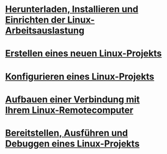 # [Herunterladen, Installieren und Einrichten der Linux-Arbeitsauslastung](download-install-and-setup-the-linux-development-workload.md)
# [Erstellen eines neuen Linux-Projekts](create-a-new-linux-project.md)
# [Konfigurieren eines Linux-Projekts](configure-a-linux-project.md)
# [Aufbauen einer Verbindung mit Ihrem Linux-Remotecomputer](connect-to-your-remote-linux-computer.md)
# [Bereitstellen, Ausführen und Debuggen eines Linux-Projekts](deploy-run-and-debug-your-linux-project.md)